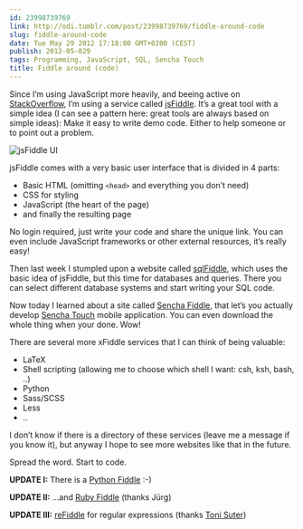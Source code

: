 ```yaml
---
id: 23998739769
link: http://odi.tumblr.com/post/23998739769/fiddle-around-code
slug: fiddle-around-code
date: Tue May 29 2012 17:18:00 GMT+0200 (CEST)
publish: 2012-05-029
tags: Programming, JavaScript, SQL, Sencha Touch
title: Fiddle around (code)
---
```



Since I’m using JavaScript more heavily, and beeing active on
[StackOverflow](http://stackoverflow.com/users/549755/odi), I’m using a
service called [jsFiddle](http://jsfiddle.net/). It’s a great tool with
a simple idea (I can see a pattern here: great tools are always based on
simple ideas): Make it easy to write demo code. Either to help someone
or to point out a problem.

![jsFiddle UI](http://media.tumblr.com/tumblr_m4si0oEqzG1qa2z4q.png)

jsFiddle comes with a very basic user interface that is divided in 4
parts:

-   Basic HTML (omitting `<head>` and everything you don’t need)
-   CSS for styling
-   JavaScript (the heart of the page)
-   and finally the resulting page

No login required, just write your code and share the unique link. You
can even include JavaScript frameworks or other external resources, it’s
really easy!

Then last week I stumpled upon a website called
[sqlFiddle](http://sqlfiddle.com/), which uses the basic idea of
jsFiddle, but this time for databases and queries. There you can select
different database systems and start writing your SQL code.

Now today I learned about a site called [Sencha
Fiddle](http://www.senchafiddle.com/), that let’s you actually develop
[Sencha Touch](http://www.sencha.com/products/touch) mobile application.
You can even download the whole thing when your done. Wow!

There are several more xFiddle services that I can think of being
valuable:

-   LaTeX
-   Shell scripting (allowing me to choose which shell I want: csh, ksh,
    bash, ..)
-   Python
-   Sass/SCSS
-   Less
-   ..

I don’t know if there is a directory of these services (leave me a
message if you know it), but anyway I hope to see more websites like
that in the future.

Spread the word. Start to code.

**UPDATE I:** There is a [Python Fiddle](http://pythonfiddle.com/) :-)

**UPDATE II:** …and [Ruby Fiddle](http://rubyfiddle.com/) (thanks Jürg)

**UPDATE III:** [reFiddle](http://refiddle.com/) for regular expressions
(thanks [Toni
Suter](https://twitter.com/tonisuter/status/215759431483396096))

